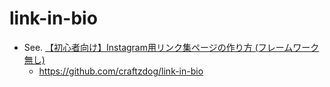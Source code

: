 # link-in-bio 

- See. [【初心者向け】Instagram用リンク集ページの作り方 (フレームワーク無し)](https://www.youtube.com/watch?v=u71pHOyvBp0)
    - https://github.com/craftzdog/link-in-bio
